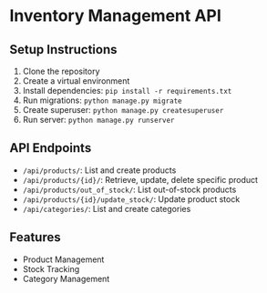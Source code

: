 # Inventory Management API

## Setup Instructions
1. Clone the repository
2. Create a virtual environment
3. Install dependencies: `pip install -r requirements.txt`
4. Run migrations: `python manage.py migrate`
5. Create superuser: `python manage.py createsuperuser`
6. Run server: `python manage.py runserver`

## API Endpoints
- `/api/products/`: List and create products
- `/api/products/{id}/`: Retrieve, update, delete specific product
- `/api/products/out_of_stock/`: List out-of-stock products
- `/api/products/{id}/update_stock/`: Update product stock
- `/api/categories/`: List and create categories

## Features
- Product Management
- Stock Tracking
- Category Management
